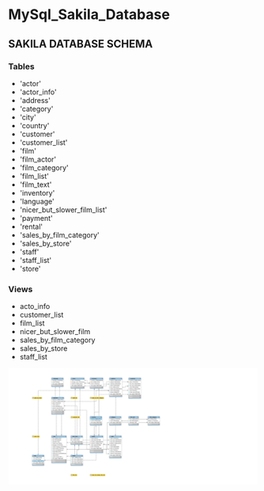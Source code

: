 # MySql_Sakila_Database

## SAKILA DATABASE SCHEMA

### Tables
* 'actor'
* 'actor_info'
* 'address'
* 'category'
* 'city'
* 'country'
* 'customer'
* 'customer_list'
* 'film'
* 'film_actor'
* 'film_category'
* 'film_list'
* 'film_text'
* 'inventory'
* 'language'
* 'nicer_but_slower_film_list'
* 'payment'
* 'rental'
* 'sales_by_film_category'
* 'sales_by_store'
* 'staff'
* 'staff_list'
* 'store'
### Views
* acto_info
* customer_list
* film_list
* nicer_but_slower_film
* sales_by_film_category
* sales_by_store
* staff_list

![sakila_schema](images/sakila_schema.svg)